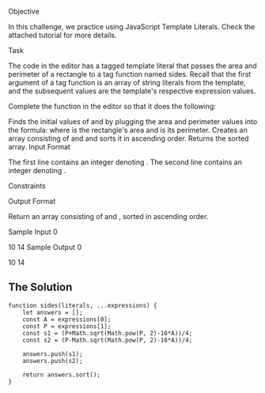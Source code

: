 Objective

In this challenge, we practice using JavaScript Template Literals. Check the attached tutorial for more details.

Task

The code in the editor has a tagged template literal that passes the area and perimeter of a rectangle to a tag function named sides. Recall that the first argument of a tag function is an array of string literals from the template, and the subsequent values are the template's respective expression values.

Complete the function in the editor so that it does the following:

Finds the initial values of  and  by plugging the area and perimeter values into the formula:
where  is the rectangle's area and  is its perimeter.
Creates an array consisting of  and  and sorts it in ascending order.
Returns the sorted array.
Input Format

The first line contains an integer denoting .
The second line contains an integer denoting .

Constraints

Output Format

Return an array consisting of  and , sorted in ascending order.

Sample Input 0

10
14
Sample Output 0

10
14

## The Solution
```
function sides(literals, ...expressions) {
    let answers = [];
    const A = expressions[0];
    const P = expressions[1];
    const s1 = (P+Math.sqrt(Math.pow(P, 2)-16*A))/4;
    const s2 = (P-Math.sqrt(Math.pow(P, 2)-16*A))/4;
    
    answers.push(s1);
    answers.push(s2);
    
    return answers.sort();
}
```